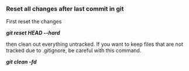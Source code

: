 ### Reset all changes after last commit in git

First reset the changes

***git reset HEAD --hard***

then clean out everything untracked. If you want to keep files that are not tracked due to .gitignore, be careful with this command.

***git clean -fd***
